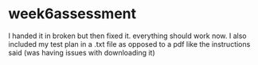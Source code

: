 # week6assessment

I handed it in broken but then fixed it. everything should work now. I also included my test plan in a .txt file as opposed to a pdf like the instructions said (was having issues with downloading it)
